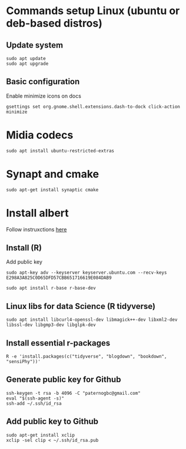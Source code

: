 # Commands setup Linux (ubuntu or deb-based distros)

## Update system

```
sudo apt update 
sudo apt upgrade
```

## Basic configuration

Enable minimize icons on docs
```
gsettings set org.gnome.shell.extensions.dash-to-dock click-action minimize
```

# Midia codecs
```
sudo apt install ubuntu-restricted-extras
```

# Synapt and cmake
```
sudo apt-get install synaptic cmake 
```

# Install albert

Follow instruxctions [here](https://software.opensuse.org/download.html?project=home:manuelschneid3r&package=albert)


## Install (R)
Add public key

```
sudo apt-key adv --keyserver keyserver.ubuntu.com --recv-keys E298A3A825C0D65DFD57CBB651716619E084DAB9
```

```
sudo apt install r-base r-base-dev
```

## Linux libs for data Science (R tidyverse)
```
sudo apt install libcurl4-openssl-dev libmagick++-dev libxml2-dev libssl-dev libgmp3-dev libglpk-dev
```

## Install essential r-packages
```
R -e 'install.packages(c("tidyverse", "blogdown", "bookdown", "sensiPhy"))'
```
## Generate public key for Github

```
ssh-keygen -t rsa -b 4096 -C "paternogbc@gmail.com"
eval "$(ssh-agent -s)"
ssh-add ~/.ssh/id_rsa
```

## Add public key to Github
```
sudo apt-get install xclip
xclip -sel clip < ~/.ssh/id_rsa.pub
```
